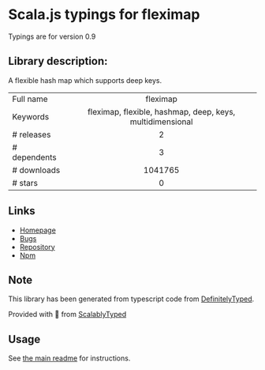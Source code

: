 
# Scala.js typings for fleximap

Typings are for version 0.9

## Library description:
A flexible hash map which supports deep keys.

|                    |                 |
| ------------------ | :-------------: |
| Full name          | fleximap |
| Keywords           | fleximap, flexible, hashmap, deep, keys, multidimensional |
| # releases         | 2 |
| # dependents       | 3 |
| # downloads        | 1041765 |
| # stars            | 0 |

## Links
- [Homepage](https://github.com/SocketCluster/fleximap#readme)
- [Bugs](https://github.com/SocketCluster/fleximap/issues)
- [Repository](https://github.com/SocketCluster/fleximap)
- [Npm](https://www.npmjs.com/package/fleximap)
    


## Note
This library has been generated from typescript code from [DefinitelyTyped](https://definitelytyped.org).

Provided with :purple_heart: from [ScalablyTyped](https://github.com/oyvindberg/ScalablyTyped)

## Usage
See [the main readme](../../readme.md) for instructions.


